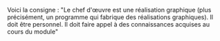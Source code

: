 Voici la consigne : "Le chef d'œuvre est une réalisation graphique (plus précisément, un programme qui fabrique des réalisations graphiques). Il doit être personnel. Il doit faire appel à des connaissances acquises au cours du module"

